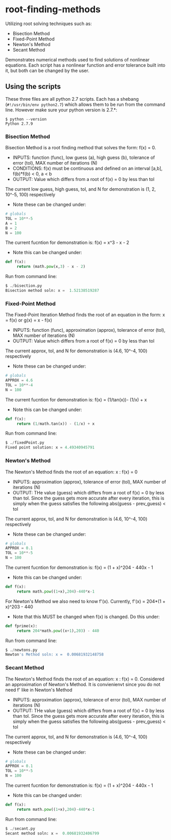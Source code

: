 # root-finding-methods
Utilizing root solving techniques such as:
* Bisection Method
* Fixed-Point Method
* Newton's Method
* Secant Method

Demonstrates numerical methods used to find solutions of nonlinear equations. Each script has a nonlinear function and error tolerance built into it, but both can be changed by the user. 

## Using the scripts

These three files are all python 2.7 scripts. Each has a shebang (```#!/usr/bin/env python2.7```) which allows them to be run from the command line. However make sure your python version is 2.7.*:
```
$ python --version
Python 2.7.9
```

### Bisection Method
Bisection Method is a root finding method that solves the form: f(x) = 0. 
* INPUTS: function (func), low guess (a), high guess (b), tolerance of error (tol), MAX number of iterations (N)
* CONDITIONS: f(x) must be continuous and defined on an interval [a,b], f(b)*f(b) < 0,
              a < b
* OUTPUT: Value which differs from a root of f(x) = 0 by less than tol

The current low guess, high guess, tol, and N for demonstration is (1, 2, 10^-5, 100) respectively
* Note these can be changed under:
```python
# globals
TOL = 10**-5
A = 1
B = 2
N = 100
```

The current fucntion for demonstration is: f(x) = x^3 - x - 2
* Note this can be changed under:
```python
def f(x):
     return (math.pow(x,3) - x - 2)
```

Run from command line:
```python
$ ./bisection.py
Bisection method soln: x =  1.52138519287
```

### Fixed-Point Method
The Fixed-Point Iteration Method finds the root of an equation in the form: x = f(x) or g(x) = x - f(x)
* INPUTS: function (func), approximation (approx), tolerance of error (tol), MAX number of iterations (N)
* OUTPUT: Value which differs from a root of f(x) = 0 by less than tol

The current approx, tol, and N for demonstration is (4.6, 10^-4, 100) respectively
* Note these can be changed under:
```python
# globals
APPROX = 4.6
TOL = 10**-4
N = 100
```

The current fucntion for demonstration is: f(x) = (1/tan(x))- (1/x) + x
* Note this can be changed under:
```python
def f(x):
     return (1/math.tan(x)) - (1/x) + x
```

Run from command line:
```python
$ ./fixedPoint.py
Fixed point solution: x = 4.49340945791
```
### Newton's Method
The Newton's Method finds the root of an equation:   x : f(x) = 0
* INPUTS: approximation (approx), tolerance of error (tol), MAX number of iterations (N)
* OUTPUT: THe value (guess) which differs from a root of f(x) = 0 by less than tol. Since the guess gets more accurate after every iteration, this is simply when the guess satisfies the following abs(guess - prev_guess) < tol

The current approx, tol, and N for demonstration is (4.6, 10^-4, 100) respectively
* Note these can be changed under:
```python
# globals
APPROX = 0.1
TOL = 10**-5
N = 100
```

The current fucntion for demonstration is: f(x) = (1 + x)^204 - 440x - 1
* Note this can be changed under:
```python
def f(x):
     return math.pow((1+x),204)-440*x-1
```

For Newton's Method we also need to know f'(x). Currently, f'(x) = 204*(1 + x)^203 - 440
* Note that this MUST be changed when f(x) is changed. Do this under:
```python
def fprime(x):
     return 204*math.pow((x+1),203) - 440
```

Run from command line:
```python
$ ./newtons.py
Newton's Method soln: x =  0.00681932148758
```

### Secant Method
The Newton's Method finds the root of an equation:   x : f(x) = 0. Considered an approximation of Newton's Method. It is convienienvt since you do not need f' like in Newton's Method
* INPUTS: approximation (approx), tolerance of error (tol), MAX number of iterations (N)
* OUTPUT: THe value (guess) which differs from a root of f(x) = 0 by less than tol. Since the guess gets more accurate after every iteration, this is simply when the guess satisfies the following abs(guess - prev_guess) < tol

The current approx, tol, and N for demonstration is (4.6, 10^-4, 100) respectively
* Note these can be changed under:
```python
# globals
APPROX = 0.1
TOL = 10**-5
N = 100
```

The current fucntion for demonstration is: f(x) = (1 + x)^204 - 440x - 1
* Note this can be changed under:
```python
def f(x):
     return math.pow((1+x),204)-440*x-1
```

Run from command line:
```python
$ ./secant.py
Secant method soln: x =  0.00681932406799
```
